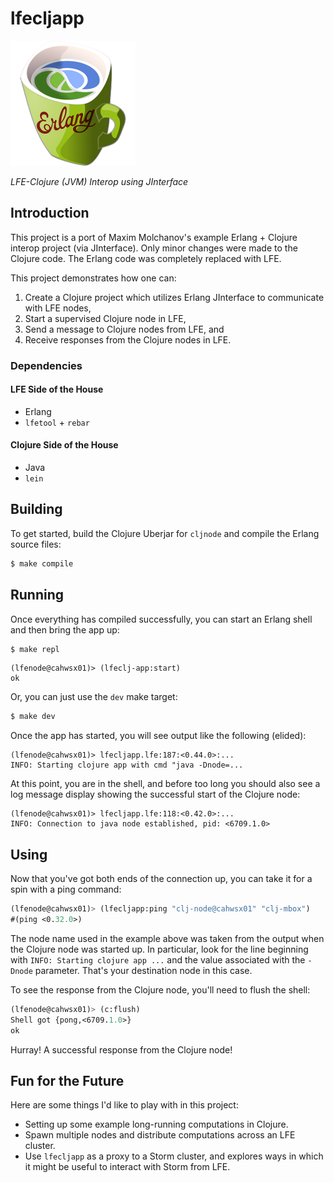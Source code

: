 # lfecljapp

<a href="resources/images/LispFlavoredErlangClojure-medium-square.png">
<img src="resources/images/LispFlavoredErlangClojure-small-square.png" />
</a>

*LFE-Clojure (JVM) Interop using JInterface*

## Introduction

This project is a port of Maxim Molchanov's example Erlang + Clojure interop
project (via JInterface). Only minor changes were made to the Clojure code.
The Erlang code was completely replaced with LFE.

This project demonstrates how one can:

1. Create a Clojure project which utilizes Erlang JInterface to communicate
   with LFE nodes,
1. Start a supervised Clojure node in LFE,
1. Send a message to Clojure nodes from LFE, and
1. Receive responses from the Clojure nodes in LFE.


### Dependencies

#### LFE Side of the House

* Erlang
* ``lfetool`` + ``rebar``

#### Clojure Side of the House

* Java
* ``lein``

## Building

To get started, build the Clojure Uberjar for ``cljnode`` and compile the
Erlang source files:

```bash
$ make compile
```

## Running

Once everything has compiled successfully, you can start an Erlang shell and
then bring the app up:

```bash
$ make repl
```

```lfe
(lfenode@cahwsx01)> (lfeclj-app:start)
ok
```

Or, you can just use the ``dev`` make target:

```bash
$ make dev
```

Once the app has started, you will see output like the following (elided):

```
(lfenode@cahwsx01)> lfecljapp.lfe:187:<0.44.0>:...
INFO: Starting clojure app with cmd "java -Dnode=...
```

At this point, you are in the shell, and before too long you should also see
a log message display showing the successful start of the Clojure node:

```
(lfenode@cahwsx01)> lfecljapp.lfe:118:<0.42.0>:...
INFO: Connection to java node established, pid: <6709.1.0>
```

## Using

Now that you've got both ends of the connection up, you can take it for a
spin with a ping command:

```cl
(lfenode@cahwsx01)> (lfecljapp:ping "clj-node@cahwsx01" "clj-mbox")
#(ping <0.32.0>)
```

The node name used in the example above was taken from the output when the
Clojure node was started up. In particular, look for the line beginning with
``INFO: Starting clojure app ...`` and the value associated with the ``-Dnode``
parameter. That's your destination node in this case.

To see the response from the Clojure node, you'll need to flush the shell:

```cl
(lfenode@cahwsx01)> (c:flush)
Shell got {pong,<6709.1.0>}
ok
```

Hurray! A successful response from the Clojure node!

## Fun for the Future

Here are some things I'd like to play with in this project:

* Setting up some example long-running computations in Clojure.
* Spawn multiple nodes and distribute computations across an LFE cluster.
* Use ``lfecljapp`` as a proxy to a Storm cluster, and explores ways in which
  it might be useful to interact with Storm from LFE.
